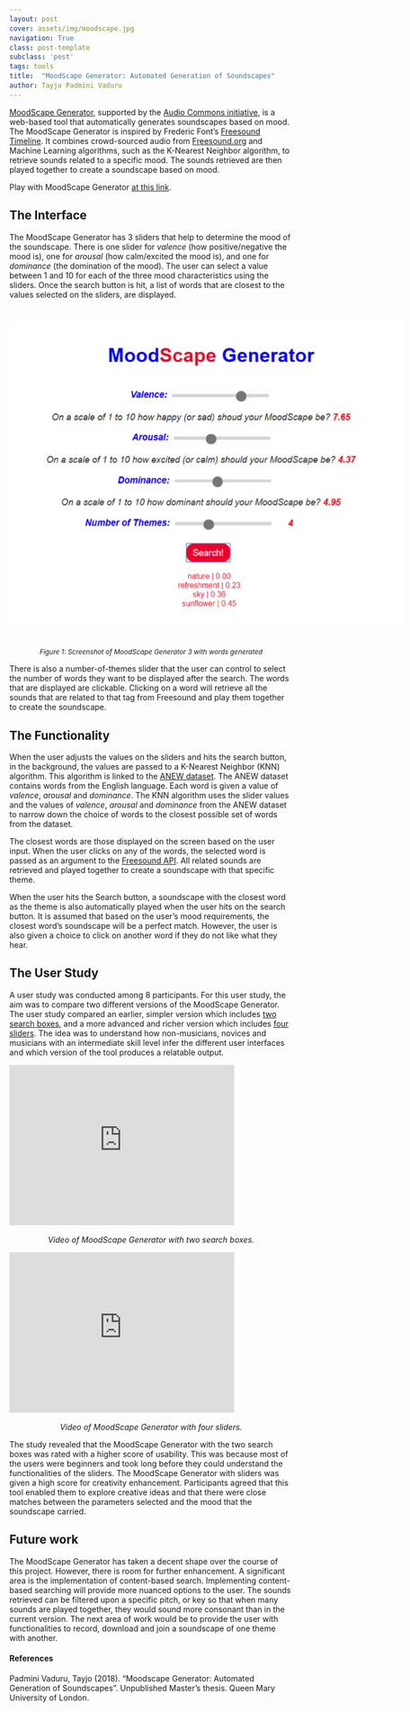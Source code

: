 ```yaml
---
layout: post
cover: assets/img/moodscape.jpg
navigation: True
class: post-template
subclass: 'post'
tags: tools
title:  "MoodScape Generator: Automated Generation of Soundscapes"
author: Tayjo Padmini Vaduru
---
```


[MoodScape Generator](https://github.com/tayjopadmini/MoodScape-Generator), supported by the [Audio Commons initiative](https://www.audiocommons.org/about/), is a web-based tool that automatically generates soundscapes based on mood. The MoodScape Generator is inspired by Frederic Font’s [Freesound Timeline](https://ffont.github.io/freesound-timeline/). It combines crowd-sourced audio from [Freesound.org](https://freesound.org/) and Machine Learning algorithms, such as the K-Nearest Neighbor algorithm, to retrieve sounds related to a specific mood. The sounds retrieved are then played together to create a soundscape based on mood.

Play with MoodScape Generator [at this link](https://tayjopadmini.github.io/MoodScape-Generator/#0).



## The Interface

The MoodScape Generator has 3 sliders that help to determine the mood of the soundscape. There is one slider for *valence* (how positive/negative the mood is), one for *arousal* (how calm/excited the mood is), and one for *dominance* (the domination of the mood). The user can select a value between 1 and 10 for each of the three mood characteristics using the sliders. Once the search button is hit, a list of words that are closest to the values selected on the sliders, are displayed.

<a href="/assets/img/MoodScapeInterface.png" target="blank"><img style="margin:auto;margin-bottom:25px;margin-top:25px;max-width:700px;" class="img-responsive" src="/assets/img/MoodScapeInterface.png" alt="Figure 1: Screenshot of MoodScape Generator 3 with words generated.">
</a>


<p style="text-align:center; padding-top:0; font-size:85%"><em>Figure 1: Screenshot of MoodScape Generator 3 with words generated </em></p>


There is also a number-of-themes slider that the user can control to select the number of words they want to be displayed after the search. The words that are displayed are clickable. Clicking on a word will retrieve all the sounds that are related to that tag from Freesound and play them together to create the soundscape.


## The Functionality

When the user adjusts the values on the sliders and hits the search button, in the background, the values are passed to a K-Nearest Neighbor (KNN) algorithm. This algorithm is linked to the [ANEW dataset](http://csea.phhp.ufl.edu/media/anewmessage.html). The ANEW dataset contains words from the English language. Each word is given a value of *valence*, *arousal* and *dominance*. The KNN algorithm uses the slider values and the values of *valence*, *arousal* and *dominance* from the ANEW dataset to narrow down the choice of words to the closest possible set of words from the dataset.


The closest words are those displayed on the screen based on the user input. When the user clicks on any of the words, the selected word is passed as an argument to the [Freesound API](https://freesound.org/docs/api/). All related sounds are retrieved and played together to create a soundscape with that specific theme.


When the user hits the Search button, a soundscape with the closest word as the theme is also automatically played when the user hits on the search button. It is assumed that based on the user’s mood requirements, the closest word’s soundscape will be a perfect match. However, the user is also given a choice to click on another word if they do not like what they hear.


## The User Study

A user study was conducted among 8 participants. For this user study, the aim was to compare two different versions of the MoodScape Generator. The user study compared an earlier, simpler version which includes [two search boxes](https://media.qmplus.qmul.ac.uk/media/MoodScape+Generator+SearchBox+Version/1_1ecy5r5c), and a more advanced and richer version which includes [four sliders](https://media.qmplus.qmul.ac.uk/media/MoodScape+Generator+Demo+Video+2/1_4z5bo4n8). The idea was to understand how non-musicians, novices and musicians with an intermediate skill level infer the different user interfaces and which version of the tool produces a relatable output.


<iframe id="kaltura_player" src="https://cdnapisec.kaltura.com/p/2152241/sp/215224100/embedIframeJs/uiconf_id/36133491/partner_id/2152241?iframeembed=true&playerId=kaltura_player&entry_id=1_1ecy5r5c&flashvars[streamerType]=auto&amp;flashvars[localizationCode]=en&amp;flashvars[leadWithHTML5]=true&amp;flashvars[sideBarContainer.plugin]=true&amp;flashvars[sideBarContainer.position]=left&amp;flashvars[sideBarContainer.clickToClose]=true&amp;flashvars[chapters.plugin]=true&amp;flashvars[chapters.layout]=vertical&amp;flashvars[chapters.thumbnailRotator]=false&amp;flashvars[streamSelector.plugin]=true&amp;flashvars[EmbedPlayer.SpinnerTarget]=videoHolder&amp;flashvars[dualScreen.plugin]=true&amp;&wid=1_xcnz5bw0" width="400" height="285" allowfullscreen webkitallowfullscreen mozAllowFullScreen allow="autoplay &ast; fullscreen &ast; encrypted-media &ast" frameborder="0" title="Kaltura Player"></iframe>


<p style="text-align:center; padding-top:0"><em> Video of MoodScape Generator with two search boxes. </em></p>

<iframe id="kaltura_player" src="https://cdnapisec.kaltura.com/p/2152241/sp/215224100/embedIframeJs/uiconf_id/36133491/partner_id/2152241?iframeembed=true&playerId=kaltura_player&entry_id=1_4z5bo4n8&flashvars[streamerType]=auto&amp;flashvars[localizationCode]=en&amp;flashvars[leadWithHTML5]=true&amp;flashvars[sideBarContainer.plugin]=true&amp;flashvars[sideBarContainer.position]=left&amp;flashvars[sideBarContainer.clickToClose]=true&amp;flashvars[chapters.plugin]=true&amp;flashvars[chapters.layout]=vertical&amp;flashvars[chapters.thumbnailRotator]=false&amp;flashvars[streamSelector.plugin]=true&amp;flashvars[EmbedPlayer.SpinnerTarget]=videoHolder&amp;flashvars[dualScreen.plugin]=true&amp;&wid=1_trdpkbg7" width="400" height="285" allowfullscreen webkitallowfullscreen mozAllowFullScreen allow="autoplay &ast; fullscreen &ast; encrypted-media &ast" frameborder="0" title="Kaltura Player"></iframe>


<p style="text-align:center; padding-top:0"><em>Video of MoodScape Generator with four sliders. </em></p>



The study revealed that the MoodScape Generator with the two search boxes was rated with a higher score of usability. This was because most of the users were beginners and took long before they could understand the functionalities of the sliders. The MoodScape Generator with sliders was given a high score for creativity enhancement. Participants agreed that this tool enabled them to explore creative ideas and that there were close matches between the parameters selected and the mood that the soundscape carried.


## Future work


The MoodScape Generator has taken a decent shape over the course of this project. However, there is room for further enhancement. A significant area is the implementation of content-based search. Implementing content-based searching will provide more nuanced options to the user. The sounds retrieved can be filtered upon a specific pitch, or key so that when many sounds are played together, they would sound more consonant than in the current version. The next area of work would be to provide the user with functionalities to record, download and join a soundscape of one theme with another.


#### References

Padmini Vaduru, Tayjo (2018). “Moodscape Generator: Automated Generation of Soundscapes”. Unpublished Master’s thesis. Queen Mary University of London.
